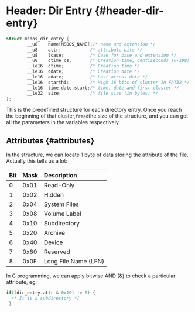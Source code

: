# Header: Dir Entry {#header-dir-entry}

```c
struct msdos_dir_entry {
        __u8    name[MSDOS_NAME];/* name and extension */
        __u8    attr;           /* attribute bits */
        __u8    lcase;          /* Case for base and extension */
        __u8    ctime_cs;       /* Creation time, centiseconds (0-199) */
        __le16  ctime;          /* Creation time */
        __le16  cdate;          /* Creation date */
        __le16  adate;          /* Last access date */
        __le16  starthi;        /* High 16 bits of cluster in FAT32 */
        __le16  time,date,start;/* time, date and first cluster */
        __le32  size;           /* file size (in bytes) */
};

```

This is the predefined structure for each directory entry. Once you reach the beginning of that cluster,`fread`the size of the structure, and you can get all the parameters in the variables respectively.

## Attributes {#attributes}

In the structure, we can locate 1 byte of data storing the attribute of the file. Actually this tells us a lot:

| Bit | Mask | Description |
| :--- | :--- | :--- |
| 0 | 0x01 | Read-Only |
| 1 | 0x02 | Hidden |
| 2 | 0x04 | System Files |
| 3 | 0x08 | Volume Label |
| 4 | 0x10 | Subdirectory |
| 5 | 0x20 | Archive |
| 6 | 0x40 | Device |
| 7 | 0x80 | Reserved |
| 8 | 0x0F | Long File Name \(LFN\) |

In C programming, we can apply bitwise AND \(&\) to check a particular attribute, eg:

```c
if((dir_entry.attr & 0x10) != 0) {
  /* It is a subdirectory */
 }
```




